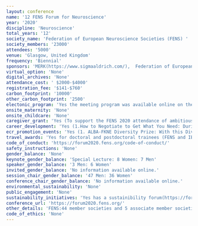 ```yaml
---
layout: conference 
name: '12 FENS Forum for Neuroscience'
year: '2020'
discipline: 'Neuroscience'
total_years: '12'
society_name: 'Federation of European Neuroscience Societies (FENS) '
society_members: '23000'
attendees: '5000'
venue: 'Glasgow, United Kingdom'
frequency: 'Biennial'
sponsors: 'MERK(https://www.sigmaaldrich.com/),  Federation of European Neuroscience Societies (FENS), Harvard Apparatus(https://www.harvardapparatus.com/), The Brain Forum, Biotechne(https://www.bio-techne.com/), Miltenyi Biotech(https://www.miltenyibiotec.com/UN-en/), Campden Instruments(https://campdeninstruments.com/), Plexon(https://plexon.com/), Scientifica (https://www.scientifica.uk.com/)'
virtual_option: 'None'
digital_archives: 'None'
attendance_cost: ' $2000-$4000'
registration_fee: '$141-$760'
carbon_footprint: '10000'
other_carbon_footprint: '2500'
electonic_program: 'Yes the meeting program was available online on the conference website.'
onsite_maternity: 'None'
onsite_childcare: 'None'
caregiver_grant: 'Yes (To support the FENS 2020 attendance of ambitious scientists with children, the FENS-Kavli Network will provide a limited number of childcare grants.  Successful applicants will receive 400 Euros which can be spent flexibly on extra childcare at home, travel of kids and carer to FENS or travel of a carer to your home for childcare during the FENS Forum 2020.   All attendees (students, postdocs and PIs) with dependent children are eligible. Preference is given to junior scientists and presenters.)'
career_development: 'Yes (1.How to Negotiate to Get What You Need: During the workshop, participants will learn about the tools needed to be assertive during negotiations, which is useful at various stages in a scientist’s career. Members of both networks – the ALBA Network and The FENS-Kavli Network of Excellence – will also be sharing their own experience with negotiating in their career.     2. Starting and mid-career PI hurdles: During the evening session – workshop format – several round tables will be organised simultaneously, and the afore-mentioned topics from the lunch seminar session will be discussed in-depth between the FKNE Scholars and alumni, and selected participants. This evening workshop is limited to 50 participants.)'
ecr_promotion_events: 'Yes (1. ALBA-FKNE Diversity Prize: With this Diversity prize, The ALBA Network and the The FENS-Kavli Scholars wish to highlight a scientist or group that has made outstanding contributions to promoting equality and diversity in brain sciences. The promotion of equality and diversity — e.g. by gender, race, sexual orientation, class, or culture— in research depends upon leaders and role models that catalyse a full integration of all scientists across academic levels. This annual award will recognise an individual or group that has made outstanding contributions to this effort, including but not limited to advocacy, mentorship or the creation of diversity-promoting initiatives. This prize will be awarded by the ALBA and FKNE networks, annually, at either the FENS Forum or the FENS Regional Meetings (FRM). Prize: The awardee will receive €2000 and financial support to cover travel and participation for one person in the conference where the prize will be awarded (up to an additional €2000, depending on actual costs). Procedures: Both nomination of someone else or a group of individuals and self-nomination are encouraged. Nominations should include a statement (max. 1 page) indicating the merits of the nominee or group on promoting equality and diversity in the field of brain sciences and any relevant activities organised by the nominee or group to contribute to this goal. Eligibility: Brain science researchers at any career stage working at least 50percent in a European institution or brain science research institution or group of eligible individuals based in Europe.) (2. The FENS-Kavli Network of Excellence PhD Thesis Prize is awarded every second year and honors a young neuroscientist for his/her outstanding PhD thesis in any domain of neuroscience. Personal prize money: 2.000 €. Eligibility: the PhD must have been conducted in a FENS member country; the candidate must have successfully defended his/her PhD thesis at the home institution; at the time of the submission, no more than two years may have elapsed since the PhD was awarded; the candidate must have at least one first-author manuscript published or accepted for publication. In case of a co-first authorship, the contribution of the applicant must be clearly stated on the publication, and can be further outlined in an accompanying document; the candidate has to be available to attend the FENS Forum 2020 (Glasgow, 11-15 July)). '
travel_awards: 'Yes for doctoral and postdoctoral trainees (FENS and IBRO/PERC are jointly offering 200 travel grants (750 Euro each) for students and young investigators to attend the FENS Forum 2020. Online applications can be submitted until the extended early registration deadline – 25 February 2020 (midnight HAST). Note that the deadline for travel grant applications will be strictly applied. The FENS – IBRO/PERC Travel Grants will be paid by bank transfer after the winner has presented themselves personally at the FENS booth during the FENS Forum 2020.) Awarded to 180 trainees in 2018.'
code_of_conduct: 'https://forum2020.fens.org/code-of-conduct/'
safety_instructions: 'None'
gender_balance: 'None'
keynote_gender_balance: 'Special Lecture: 8 Women: 7 Men'
speaker_gender_balance: '3 Men: 6 Women'
invited_gender_balance: 'No information available online.'
session_chair_gender_balance: '47 Men: 36 Women'
conference_chair_gender_balance: 'No information available online.'
environmental_sustainability: 'None'
public_engagement: 'None'
sustainability_initiatives: 'Yes has a sustainibility forum(https://forum2020.fens.org/sustainability-at-the-fens-forum/)'
conference_url: 'https://forum2020.fens.org/'
other_details: 'FENS:44 member societies and 5 associate member societies, representing around 23,000 scientists'
code_of_ethics: 'None'
---
```

